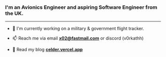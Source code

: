 <h3>I'm an Avionics Engineer and aspiring Software Engineer from the UK.</h3>
<hr></hr>

- 🔭 I'm currently working on a military & government flight tracker.

- 📫 Reach me via email **<x02@fastmail.com>** or discord (v0rkathh)

- 🔗 Read my blog **[celder.vercel.app](https://celder.vercel.app)**
